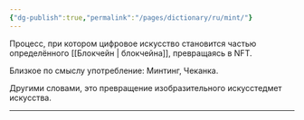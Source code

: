 ```yaml
---
{"dg-publish":true,"permalink":"/pages/dictionary/ru/mint/"}
---
```



Процесс, при котором цифровое искусство становится частью определённого [[Блокчейн \| блокчейна]], превращаясь в NFT.

Близкое по смыслу употребление: Минтинг, Чеканка.

Другими словами, это превращение изобразительного искусстедмет искусства.

---
